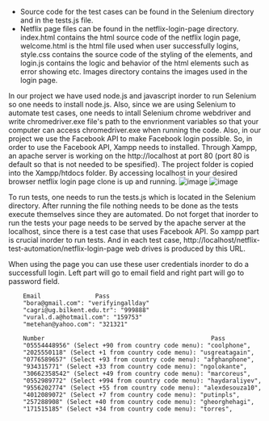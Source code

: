 - Source code for the test cases can be found in the Selenium directory and in the tests.js file.
- Netflix page files can be found in the netflix-login-page directory. index.html contains the html source code of the netflix login page, welcome.html is the html file used when user successfully logins, style.css contains the source code of the styling of the elements, and login.js contains the logic and behavior of the html elements such as error showing etc. Images directory contains the images used in the login page.

In our project we have used node.js and javascript inorder to run Selenium so one needs to install node.js. Also, since we are using Selenium to automate test cases, one needs to intall Selenium chrome webdriver and write chromedriver.exe file's path to the envrionment variables so that your computer can access chromedriver.exe when running the code. Also, in our project we use the Facebook API to make Facebook login possible. So, in order to use the Facebook API, Xampp needs to installed. Through Xampp, an apache server is working on the http://localhost at port 80 (port 80 is default so that is not needed to be spesified). The project folder is copied into the Xampp/htdocs folder. By accessing localhost in your desired browser netflix login page clone is up and running.
![image](https://user-images.githubusercontent.com/69125059/156240021-3c8b34c8-d950-4e62-bfcf-016510798b44.png)
![image](https://user-images.githubusercontent.com/69125059/156240068-852921da-932b-463b-ad09-8e143d34f303.png)

To run tests, one needs to run the tests.js which is located in the Selenium directory. After running the file nothing needs to be done as the tests execute themselves since they are automated. Do not forget that inorder to run the tests your page needs to be served by the apache server at the localhost, since there is a test case that uses Facebook API. So xampp part is crucial inorder to run tests. And in each test case, http://localhost/netflix-test-automation/netflix-login-page web drives is produced by this URL.

When using the page you can use these user credentials inorder to do a successfull login. Left part will go to email field and right part will go to password field.
```
    Email               Pass
    "bora@gmail.com": "verifyingallday"
    "cagri@ug.bilkent.edu.tr": "999888"
    "vural.d.a@hotmail.com": "159753"
    "metehan@yahoo.com": "321321"
    
    Number                                              Pass
    "05554448956" (Select +90 from country code menu): "coolphone",
    "2025550118" (Select +1 from country code menu): "usgreatagain",
    "0776589657" (Select +93 from country code menu): "afghanphone",
    "934315771" (Select +33 from country code menu): "ngolokante",
    "30662358542" (Select +49 from country code menu): "marcoreus",
    "0552989772" (Select +994 from country code menu): "haydaraliyev",
    "9556202774" (Select +55 from country code menu): "alexdesouza10",
    "4012089072" (Select +7 from country code menu): "putinpls",
    "257288908" (Select +40 from country code menu): "gheorghehagi",
    "171515185" (Select +34 from country code menu): "torres",
```
